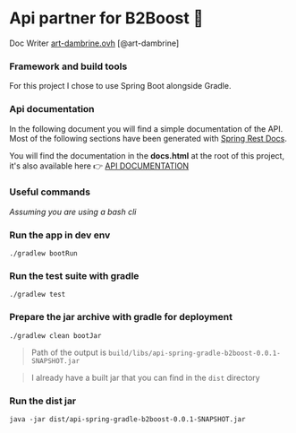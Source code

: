 # Api partner for B2Boost 🚀

Doc Writer [art-dambrine.ovh](https://art-dambrine.ovh) [@art-dambrine]



### Framework and build tools

For this project I chose to use Spring Boot alongside Gradle.



### Api documentation

In the following document you will find a simple documentation of the API. Most of the following sections have been generated with  [Spring Rest Docs](https://spring.io/projects/spring-restdocs).

You will find the documentation in the **docs.html** at the root of this project, it's also available here 👉 [API DOCUMENTATION](https://art-dambrine.ovh/asciidoc/docs/api-partner-for-b2boost.html)



### Useful commands

*Assuming you are using a bash cli*

### Run the app in dev env

```
./gradlew bootRun
```

### Run the test suite with gradle

```
./gradlew test
```

### Prepare the jar archive with gradle for deployment

```
./gradlew clean bootJar
```
> Path of the output is `build/libs/api-spring-gradle-b2boost-0.0.1-SNAPSHOT.jar`

> I already have a built jar that you can find in the `dist` directory 

### Run the dist jar
```
java -jar dist/api-spring-gradle-b2boost-0.0.1-SNAPSHOT.jar
```